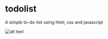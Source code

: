 # todolist
A simple to-do-list using html, css and javascript


![alt text](https://ibb.co/n8gyLfD)
